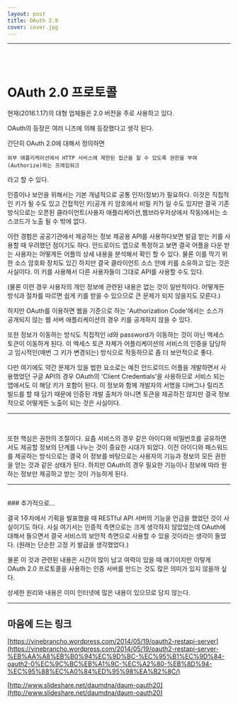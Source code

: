 ```yaml
---
layout: post
title: OAuth 2.0
cover: cover.jpg
---
```



* * *
<br></br>

# OAuth 2.0 프로토콜


현재(2016.1.17)의 대형 업체들은 2.0 버전을 주로 사용하고 있다. 

OAuth의 등장은 여러 니즈에 의해 등장했다고 생각 된다. 

간단히 OAuth 2.0에 대해서 정의하면 

`외부 애플리케이션에서 HTTP 서비스에 제한된 접근을 할 수 있도록 권한을 부여(Authorize)하는 프레임워크`

라고 할 수 있다. 

인증이나 보안을 위해서는 기본 개념적으로 공통 인자(정보)가 필요하다. 이것은 직접적인 키가 될 수도 있고 간접적인 키(공개 키 암호에서 비밀 키?) 일 수도 있지만 결국 기존 방식으로는 오픈된 클라이언트(사용자 애플리케이션,웹브라우저상에서 작동)에서는 소스코드가 노출 될 수 밖에 없다. 


이런 경험은 공공기관에서 제공하는 정보 제공용 API를 사용하다보면 발급 받는 키를 사용할 때 우려했던 점이기도 하다. 안드로이드 앱으로 특정하고 보면 결국 어플을 다운 받는 사용자는 어떻게든 어플의 상세 내용을 분석해서 확인 할 수 있다. 물론 이를 막기 위한 소스 암호화 장치도 있긴 하지만 결국 클라이언트 소스 안에 키를 소유하고 있는 것은 사실이다. 이 키를 사용해서 다른 사용자들이 그대로 API를 사용할 수도 있다. 

(물론 이런 경우 사용자의 개인 정보에 관련된 내용은 없는 것이 일반적이다. 어떻게든 방식과 절차를 따르면 쉽게 키를 받을 수 있으므로 큰 문제가 되지 않을지도 모른다.)

하지만 OAuth를 이용하면 웹을 기준으로 하는 'Authorization Code'에서는 소스가 공개되지 않는 웹 서버 애플리케이션의 경우 키를 공개하지 않을 수 있다.

또한 정보가 이동하는 방식도 직접적인 id와 password가 이동하는 것이 아닌 액세스 토큰이 이동하게 된다. 이 엑세스 토큰 자체가 어플리케이션의 서비스의 인증을 담당하고 임시적인(매번 그 키가 변경되는) 방식으로 작동하므로 좀 더 보안적으로 좋다.

다만 여기에도 약간 문제가 있을 법한 요소로는 예전 안드로이드 어플을 개발하면서 사용했었던 구글 API의 경우 OAuth의 'Client Credentials'을 사용하므로 서비스 되는 앱에서도 이 해당 키가 포함이 된다. 이 정보와 함께 개발자의 서명을 디버그나 릴리즈 빌드를 할 때 담기 때문에 인증된 개발 출처가 아니면 토큰을 제공하진 않지만 결국 정보적으로 어떻게든 노출이 되는 것은 사실이다.

--- 
<br>

또한 핵심은 권한의 조절이다. 요즘 서비스의 경우 같은 아이디와 비밀번호를 공유하면서도 제공할 정보의 단계를 나누는 것이 중요한 시대가 되었다. 이전 아이디와 패스워드를 제공하는 방식으로는 결국 이 정보를 바탕으로는 사용자의 기능과 정보의 모든 권한을 얻는 것과 같은 상태가 된다. 하지만 OAuth의 경우 필요한 기능이나 정보에 따라 원하는 정보만 제공하고 받는 것이 가능하게 된다. 

---
<br>
### 추가적으로...


결국 1주차에서 기획을 발표했을 때 RESTful API 서버의 기능을 언급을 했었던 것이 사실이기도 하다. 사실 여기서는 인증적 측면으로는 크게 생각하지 않았었는데
OAuth에 대해서 들으면서 결국 서비스의 보안적 측면으로 사용할 수 있을 것이라는 생각이 들었다. (원래는 단순한 고정 키 발급을 생각했었다.)

물론 이 것과 관련된 내용은 시간이 많이 남고 여력이 있을 때 얘기이지만 이렇게 OAuth 2.0 프로토콜을 사용하는 인증 서버를 만드는 것도 많은 의미가 있지 않을까 싶다. 

상세한 원리와 내용은 이미 인터넷에 많은 내용이 있으므로 담지 않는다.

---

## 마음에 드는 링크

[https://vinebrancho.wordpress.com/2014/05/19/oauth2-restapi-server](https://vinebrancho.wordpress.com/2014/05/19/oauth2-restapi-server-%EB%AA%A8%EB%B0%94%EC%9D%BC-%EC%95%B1%EC%9D%84-oauth2-0%EC%9C%BC%EB%A1%9C-%EC%A2%80-%EB%8D%94-%EC%95%88%EC%A0%84%ED%95%98%EA%B2%8C/)


[http://www.slideshare.net/daumdna/daum-oauth20](http://www.slideshare.net/daumdna/daum-oauth20)
